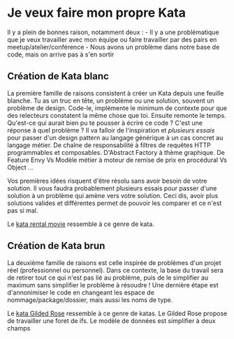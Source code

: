 # Je veux faire mon propre Kata

Il y a plein de bonnes raison, notamment deux :
	- Il y a une problématique que je veux travailler avec mon équipe ou faire travailler par des pairs en meetup/atelier/conférence
	- Nous avons un problème dans notre base de code, mais on arrive pas à s'en sortir

## Création de Kata blanc
La première famille de raisons consistent à créer un Kata depuis une feuille blanche.
Tu as un truc en tête, un problème ou une solution, souvent un problème de design.
Code-le, implémente le minimum de contexte pour que des relecteurs constatent la même chose que toi.
Ensuite remonte le temps.<br/>
Qu'est-ce qui aurait bien pu te pousser à écrire ce code ?
C'est une réponse à quel problème ?
Il va falloir de l'inspiration et *plusieurs essais* pour passer d'un design pattern au langage générique à un cas concret au langage métier.
De chaîne de responsabilité à filtres de requêtes HTTP programmables et composables.
D'Abstract Factory à thème graphique.
De Feature Envy Vs Modèle métier à moteur de remise de prix en procédural Vs Object ...

Vos premières idées risquent d'être résolu sans avoir besoin de votre solution.
Il vous faudra probablement plusieurs essais pour passer d'une solution à un problème qui amène vers votre solution.
Ceci dis, avoir plus solutions valides et différentes permet de pouvoir les comparer et ce n'est pas si mal.

Le [kata rental movie](https://codingdojo.org/kata/movie-rental/) ressemble à ce genre de kata.

## Création de Kata brun

La deuxième famille de raisons est celle inspirée de problèmes d'un projet réel (professionnel ou personnel).
Dans ce contexte, la base du travail sera de retirer tout ce qui n'est pas lié au problème, puis de le simplifier au maximum sans simplifier le problème à résoudre !
Une dernière étape est d'annonimiser le code en changeant les espace de nommage/package/dossier, mais aussi les noms de type.

Le [kata Gilded Rose](https://codingdojo.org/kata/gilded-rose/) ressemble à ce genre de katas.
Le Gilded Rose propose de travailler une foret de ifs.
Le modèle de données est simplifier à deux champs 

